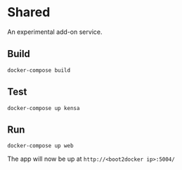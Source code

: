 # Shared

An experimental add-on service.

## Build

```term
docker-compose build
```

## Test

```term
docker-compose up kensa
```

## Run

```term
docker-compose up web
```

The app will now be up at `http://<boot2docker ip>:5004/`
